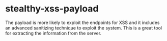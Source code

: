 # stealthy-xss-payload

The payload is more likely to exploit the endpoints for XSS and it includes an advanced sanitizing technique to exploit the system. This is a great tool for extracting the information from the server. 

